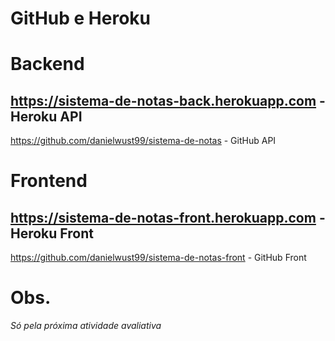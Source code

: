 # GitHub e Heroku

# Backend

https://sistema-de-notas-back.herokuapp.com - Heroku API
 - 
https://github.com/danielwust99/sistema-de-notas - GitHub API

# Frontend

https://sistema-de-notas-front.herokuapp.com - Heroku Front
 - 
https://github.com/danielwust99/sistema-de-notas-front - GitHub Front

# Obs.

_Só pela próxima atividade avaliativa_
